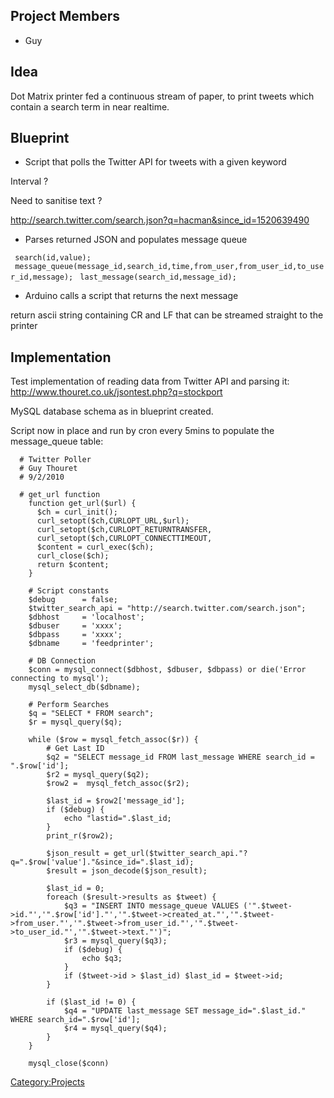 Project Members
---------------

-   Guy

Idea
----

Dot Matrix printer fed a continuous stream of paper, to print tweets
which contain a search term in near realtime.

Blueprint
---------

-   Script that polls the Twitter API for tweets with a given keyword

Interval ?

Need to sanitise text ?

<http://search.twitter.com/search.json?q=hacman&since_id=1520639490>

-   Parses returned JSON and populates message queue

` search(id,value);`
` message_queue(message_id,search_id,time,from_user,from_user_id,to_user_id,message);`
` last_message(search_id,message_id);`

-   Arduino calls a script that returns the next message

return ascii string containing CR and LF that can be streamed straight
to the printer

Implementation
--------------

Test implementation of reading data from Twitter API and parsing it:
<http://www.thouret.co.uk/jsontest.php?q=stockport>

MySQL database schema as in blueprint created.

Script now in place and run by cron every 5mins to populate the
message_queue table:

      # Twitter Poller
      # Guy Thouret
      # 9/2/2010

      # get_url function
        function get_url($url) {
          $ch = curl_init();
          curl_setopt($ch,CURLOPT_URL,$url);
          curl_setopt($ch,CURLOPT_RETURNTRANSFER,
          curl_setopt($ch,CURLOPT_CONNECTTIMEOUT,
          $content = curl_exec($ch);
          curl_close($ch);
          return $content;
        }

        # Script constants
        $debug      = false;
        $twitter_search_api = "http://search.twitter.com/search.json";
        $dbhost     = 'localhost';
        $dbuser     = 'xxxx';
        $dbpass     = 'xxxx';
        $dbname     = 'feedprinter';

        # DB Connection
        $conn = mysql_connect($dbhost, $dbuser, $dbpass) or die('Error connecting to mysql');
        mysql_select_db($dbname);

        # Perform Searches
        $q = "SELECT * FROM search";
        $r = mysql_query($q);

        while ($row = mysql_fetch_assoc($r)) {
            # Get Last ID
            $q2 = "SELECT message_id FROM last_message WHERE search_id = ".$row['id'];
            $r2 = mysql_query($q2);
            $row2 =  mysql_fetch_assoc($r2);

            $last_id = $row2['message_id'];
            if ($debug) {
                echo "lastid=".$last_id;
            }
            print_r($row2);

            $json_result = get_url($twitter_search_api."?q=".$row['value']."&since_id=".$last_id);
            $result = json_decode($json_result);

            $last_id = 0;
            foreach ($result->results as $tweet) {
                $q3 = "INSERT INTO message_queue VALUES ('".$tweet->id."','".$row['id']."','".$tweet->created_at."','".$tweet->from_user."','".$tweet->from_user_id."','".$tweet->to_user_id."','".$tweet->text."')";
                $r3 = mysql_query($q3);
                if ($debug) {
                    echo $q3;
                }
                if ($tweet->id > $last_id) $last_id = $tweet->id;
            }

            if ($last_id != 0) {
                $q4 = "UPDATE last_message SET message_id=".$last_id." WHERE search_id=".$row['id'];
                $r4 = mysql_query($q4);
            }
        }

        mysql_close($conn)

[Category:Projects](Category:Projects "wikilink")